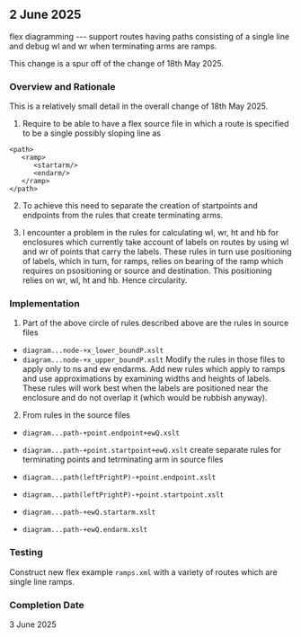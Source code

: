 
## 2 June 2025
flex diagramming --- support routes having paths consisting of a single line and debug
wl and wr when terminating arms are ramps.

This change is a spur off of the change of 18th May 2025.


### Overview and Rationale
This is a relatively small detail in the overall change of 18th May 2025.


1. Require to be able to have a flex source file in which a route
is specified to be a single possibly sloping line as
```
<path>
   <ramp>
      <startarm/>
      <endarm/>
   </ramp>
</path>
```
2. To achieve this need to separate the creation of startpoints and endpoints from the rules that create terminating arms.

3. I encounter a problem in the rules for calculating wl, wr, ht and hb for enclosures which 
currently take account of labels on routes by using wl and wr of points that carry the labels.
These rules in turn use positioning of labels, which in turn, for ramps, relies on bearing
of the ramp which requires on psositioning or source and destination. 
This positioning relies on wr, wl, ht and hb. Hence circularity.

### Implementation

1. Part of the above circle of rules described above are the rules in source files
+ `diagram...node-+x_lower_boundP.xslt` 
+ `diagram...node-+x_upper_boundP.xslt`
Modify the rules in those files to apply only to ns and ew endarms.
Add new rules which apply to ramps and use approximations by examining widths and heights of labels. These rules will work best when the labels are positioned near the enclosure and do not overlap it (which would be rubbish anyway).

2. From rules in the source files 
+ `diagram...path-+point.endpoint+ewQ.xslt`
+ `diagram...path-+point.startpoint+ewQ.xslt`
create separate rules for terminating points and tetrminating arm in source files

+ `diagram...path(leftPrightP)-+point.endpoint.xslt`
+ `diagram...path(leftPrightP)-+point.startpoint.xslt`
+ `diagram...path-+ewQ.startarm.xslt`
+ `diagram...path-+ewQ.endarm.xslt`

### Testing
Construct new flex example `ramps.xml` with a variety of routes which
are single line ramps.

### Completion Date 
3 June 2025

